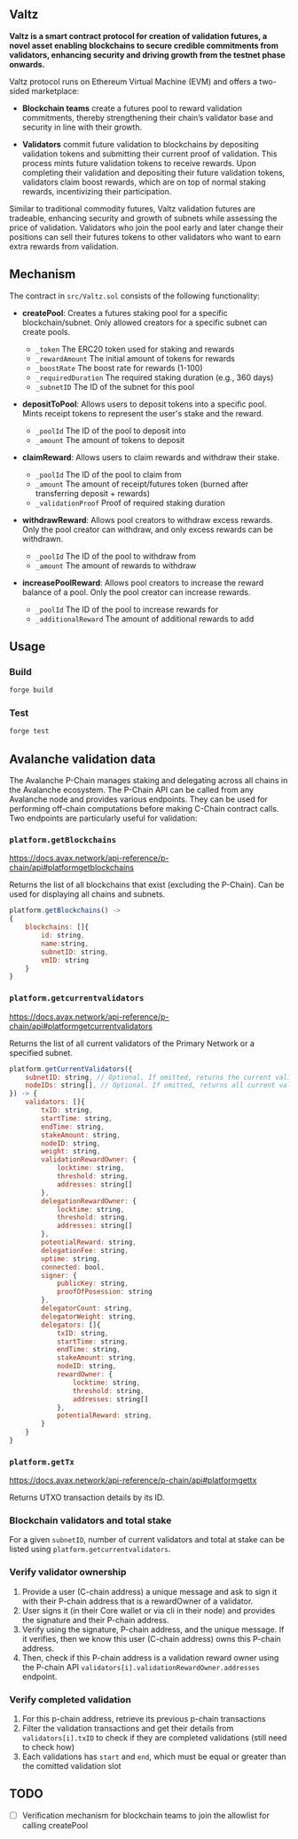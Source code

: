 ## Valtz

**Valtz is a smart contract protocol for creation of validation futures, a novel asset enabling blockchains to secure credible commitments from validators, enhancing security and driving growth from the testnet phase onwards.**

Valtz protocol runs on Ethereum Virtual Machine (EVM) and offers a two-sided marketplace:

- **Blockchain teams** create a futures pool to reward validation commitments, thereby strengthening their chain’s validator base and security in line with their growth.

- **Validators** commit future validation to blockchains by depositing validation tokens and submitting their current proof of validation. This process mints future validation tokens to receive rewards. Upon completing their validation and depositing their future validation tokens, validators claim boost rewards, which are on top of normal staking rewards, incentivizing their participation.

Similar to traditional commodity futures, Valtz validation futures are tradeable, enhancing security and growth of subnets while assessing the price of validation. Validators who join the pool early and later change their positions can sell their futures tokens to other validators who want to earn extra rewards from validation.

## Mechanism

The contract in `src/Valtz.sol` consists of the following functionality:

- **createPool**: Creates a futures staking pool for a specific blockchain/subnet. Only allowed creators for a specific subnet can create pools.

  - `_token` The ERC20 token used for staking and rewards
  - `_rewardAmount` The initial amount of tokens for rewards
  - `_boostRate` The boost rate for rewards (1-100)
  - `_requiredDuration` The required staking duration (e.g., 360 days)
  - `_subnetID` The ID of the subnet for this pool

- **depositToPool**: Allows users to deposit tokens into a specific pool. Mints receipt tokens to represent the user's stake and the reward.

  - `_poolId` The ID of the pool to deposit into
  - `_amount` The amount of tokens to deposit

- **claimReward**: Allows users to claim rewards and withdraw their stake.

  - `_poolId` The ID of the pool to claim from
  - `_amount` The amount of receipt/futures token (burned after transferring deposit + rewards)
  - `_validationProof` Proof of required staking duration

- **withdrawReward**: Allows pool creators to withdraw excess rewards. Only the pool creator can withdraw, and only excess rewards can be withdrawn.

  - `_poolId` The ID of the pool to withdraw from
  - `_amount` The amount of rewards to withdraw

- **increasePoolReward**: Allows pool creators to increase the reward balance of a pool. Only the pool creator can increase rewards.
  - `_poolId` The ID of the pool to increase rewards for
  - `_additionalReward` The amount of additional rewards to add

## Usage

### Build

```sh
forge build
```

### Test

```sh
forge test
```

## Avalanche validation data

The Avalanche P-Chain manages staking and delegating across all chains in the Avalanche ecosystem. The P-Chain API can be called from any Avalanche node and provides various endpoints. They can be used for performing off-chain computations before making C-Chain contract calls. Two endpoints are particularly useful for validation:

### `platform.getBlockchains`

https://docs.avax.network/api-reference/p-chain/api#platformgetblockchains

Returns the list of all blockchains that exist (excluding the P-Chain). Can be used for displaying all chains and subnets.

```js
platform.getBlockchains() ->
{
    blockchains: []{
        id: string,
        name:string,
        subnetID: string,
        vmID: string
    }
}
```

### `platform.getcurrentvalidators`

https://docs.avax.network/api-reference/p-chain/api#platformgetcurrentvalidators

Returns the list of all current validators of the Primary Network or a specified subnet.

```js
platform.getCurrentValidators({
    subnetID: string, // Optional. If omitted, returns the current validators of the Primary Network
    nodeIDs: string[], // Optional. If omitted, returns all current validators. If a specified nodeID is not in the set of current validators, it is not inclunded in the response.
}) -> {
    validators: []{
        txID: string,
        startTime: string,
        endTime: string,
        stakeAmount: string,
        nodeID: string,
        weight: string,
        validationRewardOwner: {
            locktime: string,
            threshold: string,
            addresses: string[]
        },
        delegationRewardOwner: {
            locktime: string,
            threshold: string,
            addresses: string[]
        },
        potentialReward: string,
        delegationFee: string,
        uptime: string,
        connected: bool,
        signer: {
            publicKey: string,
            proofOfPosession: string
        },
        delegatorCount: string,
        delegatorWeight: string,
        delegators: []{
            txID: string,
            startTime: string,
            endTime: string,
            stakeAmount: string,
            nodeID: string,
            rewardOwner: {
                locktime: string,
                threshold: string,
                addresses: string[]
            },
            potentialReward: string,
        }
    }
}
```

### `platform.getTx`

https://docs.avax.network/api-reference/p-chain/api#platformgettx

Returns UTXO transaction details by its ID.

### Blockchain validators and total stake

For a given `subnetID`, number of current validators and total at stake can be listed using `platform.getcurrentvalidators`.

### Verify validator ownership

1. Provide a user (C-chain address) a unique message and ask to sign it with their P-chain address that is a rewardOwner of a validator.
2. User signs it (in their Core wallet or via cli in their node) and provides the signature and their P-chain address.
3. Verify using the signature, P-chain address, and the unique message. If it verifies, then we know this user (C-chain address) owns this P-chain address.
4. Then, check if this P-chain address is a validation reward owner using the P-chain API `validators[i].validationRewardOwner.addresses` endpoint.

### Verify completed validation

1. For this p-chain address, retrieve its previous p-chain transactions
2. Filter the validation transactions and get their details from `validators[i].txID` to check if they are completed validations (still need to check how)
3. Each validations has `start` and `end`, which must be equal or greater than the comitted validation slot

## TODO

- [ ] Verification mechanism for blockchain teams to join the allowlist for calling createPool
